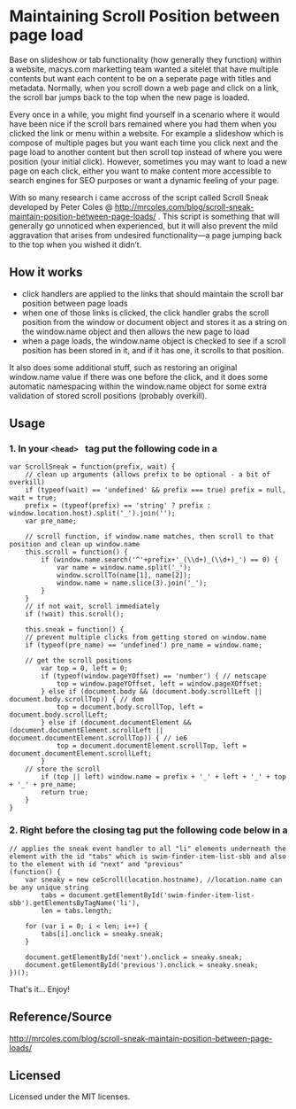 # Maintaining Scroll Position between page load

Base on slideshow or tab functionality (how generally they function) within a website, macys.com marketting team wanted a sitelet that have multiple contents but want each content to be on a seperate page with titles and metadata. Normally, when you scroll down a web page and click on a link, the scroll bar jumps back to the top when the new page is loaded.

Every once in a while, you might find yourself in a scenario where it would have been nice if the scroll bars remained where you had them when you clicked the link or menu within a website. For example a slideshow which is compose of multiple pages but you want each time you click next and the page load to another content but then scroll top instead of where you were position (your initial click). However, sometimes you may want to load a new page on each click, either you want to make content more accessible to search engines for SEO purposes or want a dynamic feeling of your page.

With so many research i came accross of the script called Scroll Sneak developed by Peter Coles @ http://mrcoles.com/blog/scroll-sneak-maintain-position-between-page-loads/ . This script is  something that will generally go unnoticed when experienced, but it will also prevent the mild aggravation that arises from undesired functionality—a page jumping back to the top when you wished it didn’t.

## How it works

* click handlers are applied to the links that should maintain the scroll bar position between page loads
* when one of those links is clicked, the click handler grabs the scroll position from the window or document object and stores it as a string on the window.name object and then allows the new page to load
* when a page loads, the window.name object is checked to see if a scroll position has been stored in it, and if it has one, it scrolls to that position.

It also does some additional stuff, such as restoring an original window.name value if there was one before the click, and it does some automatic namespacing within the window.name object for some extra validation of stored scroll positions (probably overkill).

## Usage

### 1. In your ```<head> ``` tag put the following code in a <script></script>

```
var ScrollSneak = function(prefix, wait) {
    // clean up arguments (allows prefix to be optional - a bit of overkill)
    if (typeof(wait) == 'undefined' && prefix === true) prefix = null, wait = true;
    prefix = (typeof(prefix) == 'string' ? prefix : window.location.host).split('_').join('');
    var pre_name;

    // scroll function, if window.name matches, then scroll to that position and clean up window.name
    this.scroll = function() {
        if (window.name.search('^'+prefix+'_(\\d+)_(\\d+)_') == 0) {
            var name = window.name.split('_');
            window.scrollTo(name[1], name[2]);
            window.name = name.slice(3).join('_');
        }
    }
    // if not wait, scroll immediately
    if (!wait) this.scroll();

    this.sneak = function() {
	// prevent multiple clicks from getting stored on window.name
	if (typeof(pre_name) == 'undefined') pre_name = window.name;

	// get the scroll positions
        var top = 0, left = 0;
        if (typeof(window.pageYOffset) == 'number') { // netscape
            top = window.pageYOffset, left = window.pageXOffset;
        } else if (document.body && (document.body.scrollLeft || document.body.scrollTop)) { // dom
            top = document.body.scrollTop, left = document.body.scrollLeft;
        } else if (document.documentElement && (document.documentElement.scrollLeft || document.documentElement.scrollTop)) { // ie6
            top = document.documentElement.scrollTop, left = document.documentElement.scrollLeft;
        }
	// store the scroll
        if (top || left) window.name = prefix + '_' + left + '_' + top + '_' + pre_name;
        return true;
    }
}

```

### 2. Right before the closing </body> tag put the following code below in a <script></script>

```
// applies the sneak event handler to all "li" elements underneath the element with the id "tabs" which is swim-finder-item-list-sbb and also to the element with id "next" and "previous"
(function() {
    var sneaky = new ceScroll(location.hostname), //location.name can be any unique string
    	tabs = document.getElementById('swim-finder-item-list-sbb').getElementsByTagName('li'), 
    	len = tabs.length;

    for (var i = 0; i < len; i++) {
        tabs[i].onclick = sneaky.sneak;
    }
    
    document.getElementById('next').onclick = sneaky.sneak;
    document.getElementById('previous').onclick = sneaky.sneak;
})();

```

That's it... Enjoy!

## Reference/Source

http://mrcoles.com/blog/scroll-sneak-maintain-position-between-page-loads/

## Licensed

Licensed under the MIT licenses.







